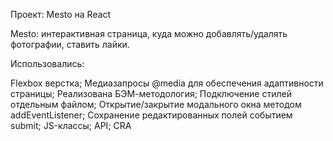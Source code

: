 Проект: Mesto на React

Mesto: интерактивная страница, куда можно добавлять/удалять фотографии, ставить лайки.

Использовались:

Flexbox верстка;
Медиазапросы @media для обеспечения адаптивности страницы;
Реализована БЭМ-методология;
Подключение стилей отдельным файлом;
Открытие/закрытие модального окна методом addEventListener;
Сохранение редактированных полей событием submit;
JS-классы;
API;
CRA